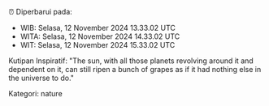 ⏰ Diperbarui pada:
- WIB: Selasa, 12 November 2024 13.33.02 UTC
- WITA: Selasa, 12 November 2024 14.33.02 UTC
- WIT: Selasa, 12 November 2024 15.33.02 UTC

Kutipan Inspiratif:
"The sun, with all those planets revolving around it and dependent on it, can still ripen a bunch of grapes as if it had nothing else in the universe to do."


Kategori: nature

